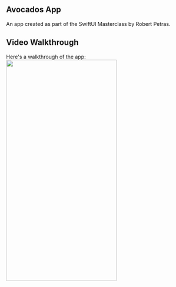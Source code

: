 ## Avocados App
An app created as part of the SwiftUI Masterclass by Robert Petras. <br>

## Video Walkthrough 
Here's a walkthrough of the app: <br>
<img src="avocados.gif" width="300" height="600"/>



